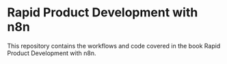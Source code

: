 # Rapid Product Development with n8n

This repository contains the workflows and code covered in the book Rapid Product Development with n8n.